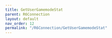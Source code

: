 ```yaml
---
title: GetUserGamemodeStat
parent: R6Connection
layout: default
nav_order: 12
permalink: "/R6Connection/GetUserGamemodeStat"
---
```


